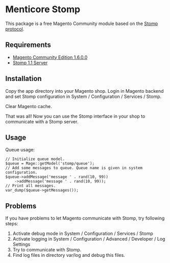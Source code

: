 Menticore Stomp
===============

This package is a free Magento Community module based on the [Stomp protocol](http://stomp.github.com//stomp-specification-1.1.html).



Requirements
------------

* [Magento Community Edition 1.6.0.0](http://www.magentocommerce.com/)
* [Stomp 1.1 Server](http://activemq.apache.org/apollo/)



Installation
------------

Copy the app directory into your Magento shop. Login in Magento backend and set
Stomp configuration in System / Configuration / Services / Stomp.

Clear Magento cache.

That was all! Now you can use the Stomp interface in your shop to communicate
with a Stomp server.



Usage
-----

Queue usage:

    // Initialize queue model.
    $queue = Mage::getModel('stomp/queue');
    // Add some messages to queue. Queue name is given in system configuration.
    $queue->addMessage('message ' . rand(10, 99))
        ->addMessage('message ' . rand(10, 99));
    // Print all messages.
    var_dump($queue->getMessages());



Problems
--------

If you have problems to let Magento communicate with Stomp, try following
steps:

1. Activate debug mode in System / Configuration / Services / Stomp
2. Activate logging in System / Configuration / Advanced / Developer / Log Settings
3. Try to communicate with Stomp.
4. Find log files in directory var/log and debug this files.
